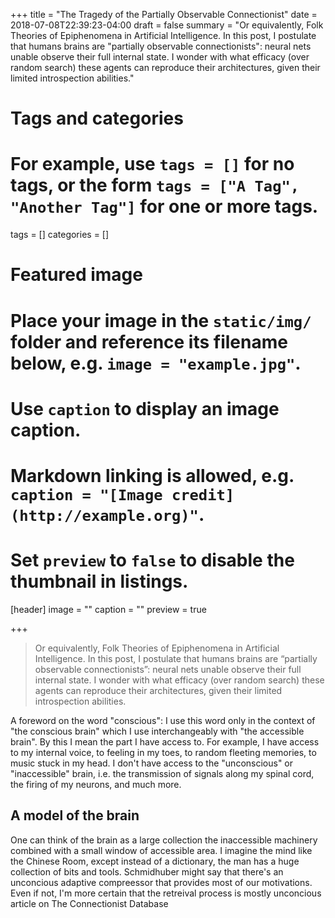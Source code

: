 +++
title = "The Tragedy of the Partially Observable Connectionist"
date = 2018-07-08T22:39:23-04:00
draft = false
summary = "Or equivalently, Folk Theories of Epiphenomena in Artificial Intelligence. In this post, I postulate that humans brains are \"partially observable connectionists\": neural nets unable observe their full internal state. I wonder with what efficacy (over random search) these agents can reproduce their architectures, given their limited introspection abilities."

# Tags and categories
# For example, use `tags = []` for no tags, or the form `tags = ["A Tag", "Another Tag"]` for one or more tags.
tags = []
categories = []

# Featured image
# Place your image in the `static/img/` folder and reference its filename below, e.g. `image = "example.jpg"`.
# Use `caption` to display an image caption.
#   Markdown linking is allowed, e.g. `caption = "[Image credit](http://example.org)"`.
# Set `preview` to `false` to disable the thumbnail in listings.
[header]
image = ""
caption = ""
preview = true

+++

> Or equivalently, Folk Theories of Epiphenomena in Artificial Intelligence. In this post, I postulate that humans brains are “partially observable connectionists”: neural nets unable observe their full internal state. I wonder with what efficacy (over random search) these agents can reproduce their architectures, given their limited introspection abilities.


A foreword on the word "conscious": I use this word only in the context of "the conscious brain" which I use interchangeably with "the accessible brain". By this I mean the part I have access to. For example, I have access to my internal voice, to feeling in my toes, to random fleeting memories, to music stuck in my head. I don't have access to the "unconscious" or "inaccessible" brain, i.e. the transmission of signals along my spinal cord, the firing of my neurons, and much more.

## A model of the brain
One can think of the brain as a large collection the inaccessible machinery combined with a small window of accessible area. I imagine the mind like the Chinese Room, except instead of a dictionary, the man has a huge collection of bits and tools. Schmidhuber might say that there's an unconcious adaptive compreessor that provides most of our motivations. Even if not, I'm more certain that the retreival process is mostly unconcious
article on The Connectionist Database
